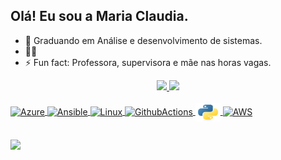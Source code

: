 ## Olá! Eu sou a Maria Claudia.


- :rocket: Graduando em Análise e desenvolvimento de sistemas.
- 👩‍💻 
- ⚡ Fun fact: Professora, supervisora e mãe nas horas vagas.


<div align="center">
  <a href="https://github.com/MariaClaudia33">
  <img height="160em" src="https://github-readme-stats.vercel.app/api?username=MariaClaudia33&show_icons=true&theme=dark&include_all_commits=true&count_private=true"/>
  <img height="160em" src="https://github-readme-stats.vercel.app/api/top-langs/?username=MariaClaudia33&layout=compact&langs_count=7&theme=dracula"/>

</div>
  
  

<div style="display: inline_block"><br>
  <img align="center" alt="Azure" height="30" width="40" src="https://cloudacademy.com/wp-content/uploads/2017/03/azure-apps.png">
  <img align="center" alt="Ansible" height="30" width="40" src="https://gitlab.geant.org/uploads/-/system/project/avatar/763/ansible_icon_light_blue.png">
  <img align="center" alt="Linux" height="30" width="40" src="https://static-00.iconduck.com/assets.00/linux-icon-439x512-rnhe78x0.png">
  <img align="center" alt="GithubActions" height="30" width="40" src="https://avatars.githubusercontent.com/u/65916846?v=4">
  <img align="center" alt="Python" height="30" width="40" src="https://raw.githubusercontent.com/devicons/devicon/master/icons/python/python-original.svg">
  <img align="center" alt="AWS" height="30" width="40" src="https://upload.wikimedia.org/wikipedia/commons/thumb/5/5c/AWS_Simple_Icons_AWS_Cloud.svg/2560px-AWS_Simple_Icons_AWS_Cloud.svg.png">

</div>
  
  ##
  
  <div>
    
 
  <a href="https://www.linkedin.com/in/maria-claudia-goulart-84a2a31a6/" target="_blank"><img src="https://img.shields.io/badge/-LinkedIn-%230077B5?style=for-the-badge&logo=linkedin&logoColor=black" target="_blank"></a> 
 
    
  </div>
